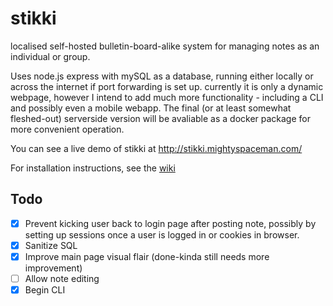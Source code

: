 # stikki
localised self-hosted bulletin-board-alike system for managing notes as an individual or group.

Uses node.js express with mySQL as a database, running either locally or across the internet if port forwarding is set up.
currently it is only a dynamic webpage, however I intend to add much more functionality - including
a CLI and possibly even a mobile webapp. The final (or at least somewhat fleshed-out) serverside version will be avaliable as a docker package for more convenient
operation.

You can see a live demo of stikki at http://stikki.mightyspaceman.com/

For installation instructions, see the [wiki](https://github.com/MightySpaceman/stikki/wiki/Installation-guide)

## Todo
- [x] Prevent kicking user back to login page after posting note, possibly by setting up sessions once a user is logged in or cookies in browser.
- [x] Sanitize SQL
- [x] Improve main page visual flair (done-kinda still needs more improvement)
- [ ] Allow note editing
- [x] Begin CLI